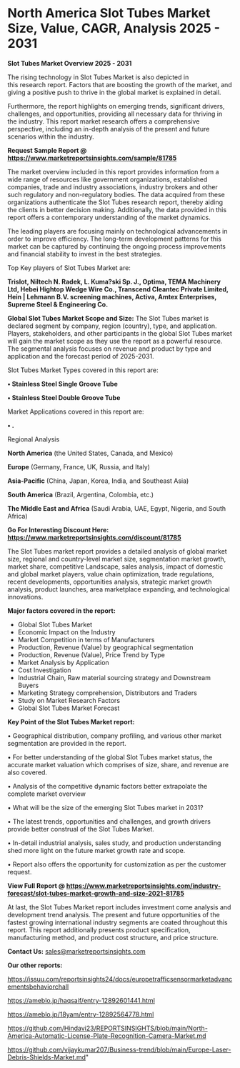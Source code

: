 # North America Slot Tubes Market Size, Value, CAGR, Analysis 2025 - 2031

<Strong> Slot Tubes Market Overview 2025 - 2031</strong>

The rising technology in Slot Tubes Market is also depicted in this research report. Factors that are boosting the growth of the market, and giving a positive push to thrive in the global market is explained in detail.

Furthermore, the report highlights on emerging trends, significant drivers, challenges, and opportunities, providing all necessary data for thriving in the industry. This report market research offers a comprehensive perspective, including an in-depth analysis of the present and future scenarios within the industry.

<strong>Request Sample Report @ <a href=https://www.marketreportsinsights.com/sample/81785>https://www.marketreportsinsights.com/sample/81785</a></strong>

The market overview included in this report provides information from a wide range of resources like government organizations, established companies, trade and industry associations, industry brokers and other such regulatory and non-regulatory bodies. The data acquired from these organizations authenticate the Slot Tubes research report, thereby aiding the clients in better decision making. Additionally, the data provided in this report offers a contemporary understanding of the market dynamics.

The leading players are focusing mainly on technological advancements in order to improve efficiency. The long-term development patterns for this market can be captured by continuing the ongoing process improvements and financial stability to invest in the best strategies.

Top Key players of Slot Tubes Market are:

<strong>Trislot, Niltech N. Radek, L. Kuma?ski Sp. J., Optima, TEMA Machinery Ltd, Hebei Hightop Wedge Wire Co., Transcend Cleantec Private Limited, Hein | Lehmann B.V. screening machines, Activa, Amtex Enterprises, Supreme Steel & Engineering Co.</strong>

<strong><b>Global Slot Tubes Market Scope and Size:</b></strong>
The Slot Tubes market is declared segment by company, region (country), type, and application. Players, stakeholders, and other participants in the global Slot Tubes market will gain the market scope as they use the report as a powerful resource. The segmental analysis focuses on revenue and product by type and application and the forecast period of 2025-2031.

Slot Tubes Market Types covered in this report are:

<strong>• Stainless Steel Single Groove Tube

• Stainless Steel Double Groove Tube</strong>

Market Applications covered in this report are:

<strong>• .</strong> 

Regional Analysis

<strong>North America</strong> (the United States, Canada, and Mexico)

<strong>Europe</strong> (Germany, France, UK, Russia, and Italy)

<strong>Asia-Pacific</strong> (China, Japan, Korea, India, and Southeast Asia)

<strong>South America</strong> (Brazil, Argentina, Colombia, etc.)

<strong>The Middle East and Africa</strong> (Saudi Arabia, UAE, Egypt, Nigeria, and South Africa)

<strong>Go For Interesting Discount Here: <a href=https://www.marketreportsinsights.com/discount/81785>https://www.marketreportsinsights.com/discount/81785</a></strong>

The Slot Tubes market report provides a detailed analysis of global market size, regional and country-level market size, segmentation market growth, market share, competitive Landscape, sales analysis, impact of domestic and global market players, value chain optimization, trade regulations, recent developments, opportunities analysis, strategic market growth analysis, product launches, area marketplace expanding, and technological innovations.

<strong><b>Major factors covered in the report:</b></strong>
<ul>
  <li>Global Slot Tubes Market </li>
  <li>Economic Impact on the Industry</li>
  <li>Market Competition in terms of Manufacturers</li>
  <li>Production, Revenue (Value) by geographical segmentation</li>
  <li>Production, Revenue (Value), Price Trend by Type</li>
  <li>Market Analysis by Application</li>
  <li>Cost Investigation</li>
  <li>Industrial Chain, Raw material sourcing strategy and Downstream Buyers</li>
  <li>Marketing Strategy comprehension, Distributors and Traders</li>
  <li>Study on Market Research Factors</li>
  <li>Global Slot Tubes Market Forecast</li>
</ul>

<strong><b>Key Point of the Slot Tubes Market report:</b></strong>

• Geographical distribution, company profiling, and various other market segmentation are provided in the report.

• For better understanding of the global Slot Tubes market status, the accurate market valuation which comprises of size, share, and revenue are also covered.

• Analysis of the competitive dynamic factors better extrapolate the complete market overview

• What will be the size of the emerging Slot Tubes market in 2031?

• The latest trends, opportunities and challenges, and growth drivers provide better construal of the Slot Tubes Market.

• In-detail industrial analysis, sales study, and production understanding shed more light on the future market growth rate and scope.

• Report also offers the opportunity for customization as per the customer request.

<strong><b>View Full Report @ <a href=https://www.marketreportsinsights.com/industry-forecast/slot-tubes-market-growth-and-size-2021-81785>https://www.marketreportsinsights.com/industry-forecast/slot-tubes-market-growth-and-size-2021-81785</a></b></strong>


At last, the Slot Tubes Market report includes investment come analysis and development trend analysis. The present and future opportunities of the fastest growing international industry segments are coated throughout this report. This report additionally presents product specification, manufacturing method, and product cost structure, and price structure.

<strong>Contact Us:</strong>
sales@marketreportsinsights.com

<strong>Our other reports:</strong>

<a href=https://issuu.com/reportsinsights24/docs/europetrafficsensormarketadvancementsbehaviorchall>https://issuu.com/reportsinsights24/docs/europetrafficsensormarketadvancementsbehaviorchall</a>

<a href=https://ameblo.jp/haqsaif/entry-12892601441.html>https://ameblo.jp/haqsaif/entry-12892601441.html</a>

<a href=https://ameblo.jp/18yam/entry-12892564778.html>https://ameblo.jp/18yam/entry-12892564778.html</a>

<a href=https://github.com/Hindavi23/REPORTSINSIGHTS/blob/main/North-America-Automatic-License-Plate-Recognition-Camera-Market.md>https://github.com/Hindavi23/REPORTSINSIGHTS/blob/main/North-America-Automatic-License-Plate-Recognition-Camera-Market.md</a>

<a href=https://github.com/vijaykumar207/Business-trend/blob/main/Europe-Laser-Debris-Shields-Market.md>https://github.com/vijaykumar207/Business-trend/blob/main/Europe-Laser-Debris-Shields-Market.md</a>"

